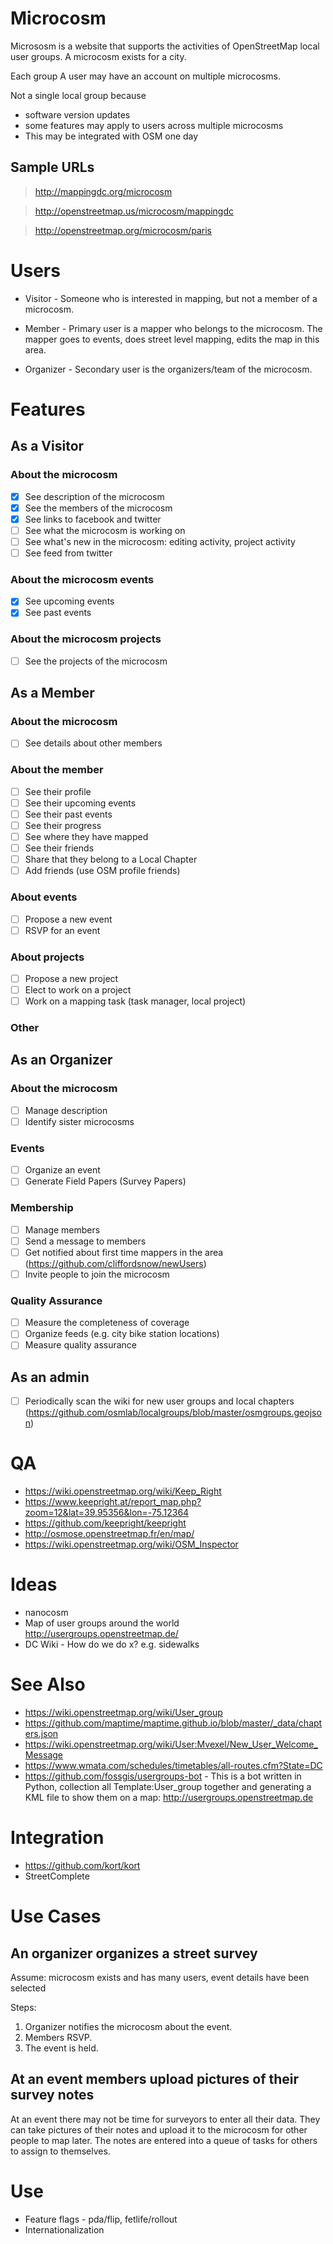 # Microcosm

Micrososm is a website that supports the activities of OpenStreetMap local user groups.  A microcosm exists for a city.

Each group A user may have an account on multiple microcosms.

Not a single local group because

* software version updates
* some features may apply to users across multiple microcosms
* This may be integrated with OSM one day

## Sample URLs

> http://mappingdc.org/microcosm

> http://openstreetmap.us/microcosm/mappingdc

> http://openstreetmap.org/microcosm/paris

# Users

* Visitor - Someone who is interested in mapping, but not a member of a microcosm.

* Member - Primary user is a mapper who belongs to the microcosm.  The mapper goes to events, does street level mapping, edits the map in this area.

* Organizer - Secondary user is the organizers/team of the microcosm.

# Features

## As a Visitor

### About the microcosm

- [x] See description of the microcosm
- [x] See the members of the microcosm
- [x] See links to facebook and twitter
- [ ] See what the microcosm is working on
- [ ] See what's new in the microcosm: editing activity, project activity
- [ ] See feed from twitter

### About the microcosm events

- [x] See upcoming events
- [x] See past events

### About the microcosm projects

- [ ] See the projects of the microcosm

## As a Member

### About the microcosm

- [ ] See details about other members

### About the member

- [ ] See their profile
- [ ] See their upcoming events
- [ ] See their past events
- [ ] See their progress
- [ ] See where they have mapped
- [ ] See their friends
- [ ] Share that they belong to a Local Chapter
- [ ] Add friends (use OSM profile friends)

### About events

- [ ] Propose a new event
- [ ] RSVP for an event

### About projects

- [ ] Propose a new project
- [ ] Elect to work on a project
- [ ] Work on a mapping task (task manager, local project)

### Other

## As an Organizer

### About the microcosm

- [ ] Manage description
- [ ] Identify sister microcosms

### Events

- [ ] Organize an event
- [ ] Generate Field Papers (Survey Papers)

### Membership

- [ ] Manage members
- [ ] Send a message to members
- [ ] Get notified about first time mappers in the area (https://github.com/cliffordsnow/newUsers)
- [ ] Invite people to join the microcosm

### Quality Assurance

- [ ] Measure the completeness of coverage
- [ ] Organize feeds (e.g. city bike station locations)
- [ ] Measure quality assurance

## As an admin

- [ ] Periodically scan the wiki for new user groups and local chapters (https://github.com/osmlab/localgroups/blob/master/osmgroups.geojson)

# QA

* https://wiki.openstreetmap.org/wiki/Keep_Right
* https://www.keepright.at/report_map.php?zoom=12&lat=39.95356&lon=-75.12364
* https://github.com/keepright/keepright
* http://osmose.openstreetmap.fr/en/map/
* https://wiki.openstreetmap.org/wiki/OSM_Inspector


# Ideas

* nanocosm
* Map of user groups around the world http://usergroups.openstreetmap.de/
* DC Wiki - How do we do x?  e.g. sidewalks

# See Also

* https://wiki.openstreetmap.org/wiki/User_group
* https://github.com/maptime/maptime.github.io/blob/master/_data/chapters.json
* https://wiki.openstreetmap.org/wiki/User:Mvexel/New_User_Welcome_Message
* https://www.wmata.com/schedules/timetables/all-routes.cfm?State=DC
* https://github.com/fossgis/usergroups-bot - This is a bot written in Python, collection all Template:User_group together and generating a KML file to show them on a map: http://usergroups.openstreetmap.de

# Integration

* https://github.com/kort/kort
* StreetComplete

# Use Cases

## An organizer organizes a street survey

Assume: microcosm exists and has many users, event details have been selected

Steps:

1. Organizer notifies the microcosm about the event.
1. Members RSVP.
1. The event is held.

## At an event members upload pictures of their survey notes

At an event there may not be time for surveyors to enter all their data.  They can take pictures of their notes and upload it to the microcosm for other people to map later.  The notes are entered into a queue of tasks for others to assign to themselves.

# Use

* Feature flags - pda/flip, fetlife/rollout
* Internationalization


